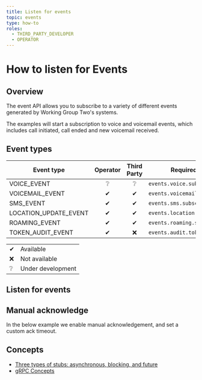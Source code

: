 ```yaml
---
title: Listen for events
topic: events
type: how-to
roles:
  - THIRD_PARTY_DEVELOPER
  - OPERATOR
---
```


# How to listen for Events

## Overview

The event API allows you to subscribe to a variety of different events generated by Working Group Two's systems.

The examples will start a subscription to voice and voicemail events, which includes call initiated, call ended and
new voicemail received.

## Event types

| Event type            | Operator | Third Party | Required right                 |
|-----------------------|:--------:|:-----------:|--------------------------------|
| VOICE_EVENT           |     ❔    |     ❔       | `events.voice.subscribe`       |
| VOICEMAIL_EVENT       |     ✔    |     ✔       | `events.voicemail.subscribe`   |
| SMS_EVENT             |     ✔    |     ✔       | `events.sms.subscribe`   |
| LOCATION_UPDATE_EVENT |     ✔    |     ✔       | `events.location.subscribe`    |
| ROAMING_EVENT         |     ✔    |     ✔       | `events.roaming.subscribe`     |
| TOKEN_AUDIT_EVENT     |     ✔    |     ❌       | `events.audit.token.subscribe` |

|   |                   |
|---|-------------------|
| ✔ | Available         |
| ❌ | Not available     |
| ❔ | Under development |

<DemoConfigurer />

## Listen for events
<CodeSnippet
  grpcurlOperator="https://github.com/working-group-two/docs.wgtwo.com/blob/master/examples/grpcurl/operator/events/get-events.sh"
  grpcurlThirdpartydev="https://github.com/working-group-two/docs.wgtwo.com/blob/master/examples/grpcurl/thirdpartydev/events/get-events.sh"
  :kotlinDeps="['event-grpc', 'utils-grpc']"
  kotlinOperator="https://github.com/working-group-two/docs.wgtwo.com/blob/master/examples/kotlin/operator/events/src/main/kotlin/GetEvents.kt"
  kotlinThirdpartydev="https://github.com/working-group-two/docs.wgtwo.com/blob/master/examples/kotlin/thirdpartydev/events/src/main/kotlin/GetEvents.kt"
  />

## Manual acknowledge
In the below example we enable manual acknowledgement, and set a custom ack timeout.

<CodeSnippet
  :kotlinDeps="['event-grpc', 'utils-grpc', 'protobuf-java-util']"
  kotlinOperator="https://github.com/working-group-two/docs.wgtwo.com/blob/master/examples/kotlin/operator/events/src/main/kotlin/GetEventsManualAck.kt"
  />

## Concepts
* [Three types of stubs: asynchronous, blocking, and future](https://grpc.io/docs/reference/java/generated-code/)
* [gRPC Concepts](https://grpc.io/docs/guides/concepts/)

